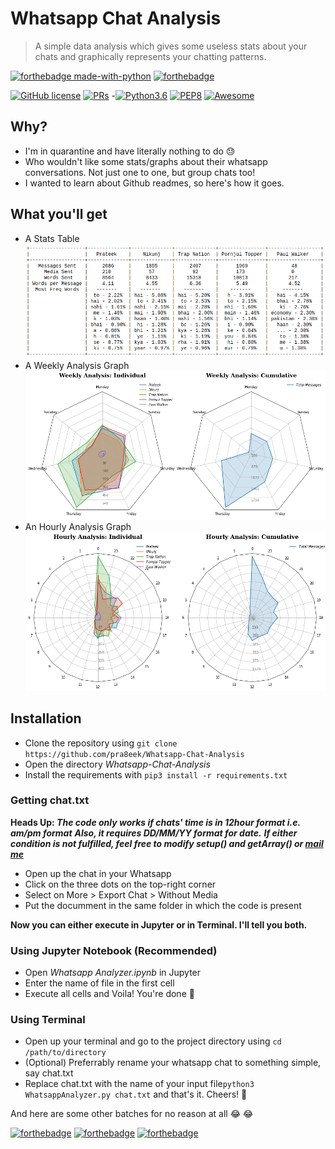 # Whatsapp Chat Analysis 
> A simple data analysis which gives some useless stats about your chats and graphically represents your chatting patterns.

[![forthebadge made-with-python](http://ForTheBadge.com/images/badges/made-with-python.svg)](https://www.python.org/)
[![forthebadge](https://forthebadge.com/images/badges/built-with-resentment.svg)](https://forthebadge.com)

[![GitHub license](https://img.shields.io/badge/license-MIT-brightgreen?logo=github)](https://raw.githubusercontent.com/pra8eek/Whatsapp-Chat-Analysis/master/LICENSE)
[![PRs](https://img.shields.io/badge/PRs-Welcome-informational)](https://github.com/pra8eek/Whatsapp-Chat-Analysis/)
-[![Python3.6](https://img.shields.io/badge/python-3.6-success?logo=python)](https://www.python.org/downloads/release/python-360/)
[![PEP8](https://img.shields.io/badge/code%20style-pep8-important)](https://www.python.org/dev/peps/pep-0008/)
[![Awesome](https://cdn.rawgit.com/sindresorhus/awesome/d7305f38d29fed78fa85652e3a63e154dd8e8829/media/badge.svg)](https://github.com/pra8eek/Whatsapp-Chat-Analysis/)  

## Why?
- I'm in quarantine and have literally nothing to do :sweat:
- Who wouldn't like some stats/graphs about their whatsapp conversations. Not just one to one, but group chats too!
- I wanted to learn about Github readmes, so here's how it goes.

## What you'll get
- A Stats Table <img src="/images/Table.png" alt="Mat chala bhai tu net">
- A Weekly Analysis Graph <img src="/images/Weekly Analysis.png">
- An Hourly Analysis Graph <img src="/images/Hourly Analysis.png">

## Installation
- Clone the repository using ```git clone https://github.com/pra8eek/Whatsapp-Chat-Analysis```
- Open the directory *Whatsapp-Chat-Analysis*
- Install the requirements with ```pip3 install -r requirements.txt```

### Getting chat.txt
**Heads Up: *The code only works if chats' time is in 12hour format i.e. am/pm format***
***Also, it requires DD/MM/YY format for date.***
***If either condition is not fulfilled, feel free to modify setup() and getArray() or [mail me](mailto:impra8eek@gmail.com)***
- Open up the chat in your Whatsapp
- Click on the three dots on the top-right corner
- Select on More > Export Chat > Without Media
- Put the documment in the same folder in which the code is present

**Now you can either execute in Jupyter or in Terminal. I'll tell you both.**

### Using Jupyter Notebook (Recommended)
- Open *Whatsapp Analyzer.ipynb* in Jupyter
- Enter the name of file in the first cell
- Execute all cells and Voila! You're done :beers:

### Using Terminal
- Open up your terminal and go to the project directory using ```cd /path/to/directory```
- (Optional) Preferrably rename your whatsapp chat to something simple, say chat.txt
- Replace chat.txt with the name of your input file```python3 WhatsappAnalyzer.py chat.txt``` and that's it. Cheers! :beers:

And here are some other batches for no reason at all :joy: :joy:

[![forthebadge](https://forthebadge.com/images/badges/no-ragrets.svg)](https://forthebadge.com)
[![forthebadge](https://forthebadge.com/images/badges/powered-by-netflix.svg)](https://forthebadge.com)
[![forthebadge](https://forthebadge.com/images/badges/winter-is-coming.svg)](https://forthebadge.com)
